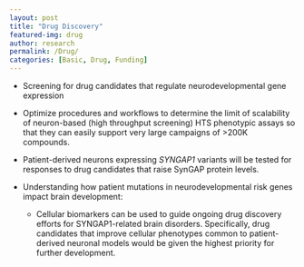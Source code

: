 ```yaml
---
layout: post
title: "Drug Discovery"
featured-img: drug
author: research
permalink: /Drug/
categories: [Basic, Drug, Funding]
---
```


* Screening for drug candidates that regulate neurodevelopmental gene expression  
  
* Optimize procedures and workflows  to  determine  the  limit  of  scalability  of  neuron-­based  (high throughput screening) HTS  phenotypic  assays  so  that  they  can  easily  support very large campaigns of >200K compounds.  

* Patient-derived neurons expressing _SYNGAP1_ variants will be tested for responses to drug candidates that raise SynGAP protein levels.  

* Understanding how patient mutations in neurodevelopmental risk genes impact brain development:  

	- Cellular biomarkers can be used to guide ongoing drug discovery efforts for SYNGAP1-related brain disorders. Specifically, drug candidates that improve cellular phenotypes common to patient-derived neuronal models would be given the highest priority for further development.